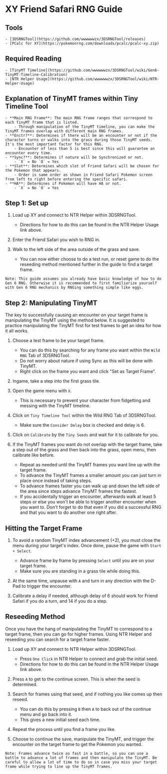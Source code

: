 # XY Friend Safari RNG Guide

## Tools

    - [3DSRNGTool](https://github.com/wwwwwwzx/3DSRNGTool/releases)
    - [PCalc for XY](https://pokemonrng.com/downloads/pcalc/pcalc-xy.zip)

## Required Reading

    - [TinyMT Timeline](https://github.com/wwwwwwzx/3DSRNGTool/wiki/Gen6-TinyMT-Timeline-Calibration)
    - [NTR Helper Usage](https://github.com/wwwwwwzx/3DSRNGTool/wiki/NTR-Helper-Usage)

## Explanation of TinyMT frames within Tiny Timeline Tool

    - **Main RNG Frame**: The main RNG frame ranges that correspond to each TinyMT frame that is listed.
        - Through manipulation of the TinyMT timeline, you can make the TinyMT frames overlap with different main RNG frames.
    - **Enctr?**: Determines if there will be an encounter or not if the character turns or walks into the grass during those TinyMT seeds. It's the most important factor for this RNG.
        - Encounter of less than 5 is best since this will guarantee an encounter every time.
    - **Sync?**: Determines if nature will be Synchronized or not.
        - `X` = No `O` = Yes
    - **Slot**: Determines which slot of Friend Safari will be chosen for the Pokemon that appears.
        - Order is same order as shown in Friend Safari Pokemon screen from left to right before entering the specific safari.
    - **HA**: Determines if Pokemon will have HA or not.
        - `X` = No `O` = Yes

## Step 1: Set up

1. Load up XY and connect to NTR Helper within 3DSRNGTool.

   - Directions for how to do this can be found in the NTR Helper Usage link above.

2. Enter the Friend Safari you wish to RNG in.

3. Walk to the left side of the area outside of the grass and save.

   - You can now either choose to do a test run, or reset game to do the reseeding method mentioned further in the guide to find a target frame.

```
Note: This guide assumes you already have basic knowledge of how to do Gen 6 RNG. Otherwise it is recommended to first familiarize yourself with Gen 6 RNG mechanics by RNGing something simple like eggs.
```

## Step 2: Manipulating TinyMT

The key to successfully causing an encounter on your target frame is manipulating the TinyMT using the method below. It is suggested to practice manipulating the TinyMT first for test frames to get an idea for how it all works.

1. Choose a test frame to be your target frame.

   - You can do this by searching for any frame you want within the `Wild RNG` Tab of 3DSRNGTool.
   - Do not worry about nature if using Sync as this will be done with TinyMT.
   - Right click on the frame you want and click "Set as Target Frame".

2. Ingame, take a step into the first grass tile.

3. Open the game menu with `X`.

   - This is necessary to prevent your character from fidgetting and messing with the TinyMT timeline.

4. Click on `Tiny Timeline Tool` within the Wild RNG Tab of 3DSRNGTool.

   - Make sure the `Consider Delay` box is checked and delay is 6.

5. Click on `Calibrate` by the `Tiny Seeds` and wait for it to calibrate for you.

6. If the TinyMT frames you want do not overlap with the target frame, take a step out of the grass and then back into the grass, open menu, then calibrate like before.

   - Repeat as needed until the TinyMT frames you want line up with the target frame.
   - To advance the TinyMT frames a smaller amount you can just turn in place once instead of taking steps.
   - To advance frames faster you can walk up and down the left side of the area since steps advance TinyMT frames the fastest.
   - If you accidentally trigger an encounter, afterwards walk at least 5 steps or else you won't be able to trigger another encounter when you want to. Don't forget to do that even if you did a successful RNG and that you want to do another one right after.

## Hitting the Target Frame

1. To avoid a random TinyMT index advancement (+2), you must close the menu during your target's index. Once done, pause the game with `Start + Select`.

   - Advance frame by frame by pressing `Select` until you are on your target frame.
   - Make sure you are standing in a grass tile while doing this.

2. At the same time, unpause with `A` and turn in any direction with the D-Pad to trigger the encounter.

3. Calibrate a delay if needed, although delay of 6 should work for Friend Safari if you do a turn, and 14 if you do a step.

## Reseeding Method

Once you have the hang of manipulating the TinyMT to correspond to a target frame, then you can go for higher frames. Using NTR Helper and reseeding you can search for a target frame faster.

1. Load up XY and connect to NTR Helper within 3DSRNGTool.

   - Press `One Click` in NTR Helper to connect and grab the initial seed.
   - Directions for how to do this can be found in the NTR Helper Usage link above.

2. Press `A` to get to the continue screen. This is when the seed is determined.

3. Search for frames using that seed, and if nothing you like comes up then reseed.

   - You can do this by pressing `B` then `A` to back out of the continue menu and go back into it.
   - This gives a new initial seed each time.

4. Repeat the process until you find a frame you like.

5. Choose to continue the save, manipulate the TinyMT, and trigger the encounter on the target frame to get the Pokemon you wanted.

```
Note: Frames advance twice as fast in a battle, so you can use a battle to advance a lot of frames and then manipulate the TinyMT. Be careful to allow a lot of time to do so in case you miss your target frame while trying to line up the TinyMT frames.
```
